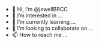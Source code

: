 - 👋 Hi, I’m @jewellBRCC
- 👀 I’m interested in ...
- 🌱 I’m currently learning ...
- 💞️ I’m looking to collaborate on ...
- 📫 How to reach me ...

<!---
jewellBRCC/jewellBRCC is a ✨ special ✨ repository because its `README.md` (this file) appears on your GitHub profile.
You can click the Preview link to take a look at your changes.
--->
